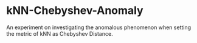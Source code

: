 # kNN-Chebyshev-Anomaly
An experiment on investigating the anomalous phenomenon when setting the metric of kNN as Chebyshev Distance.
